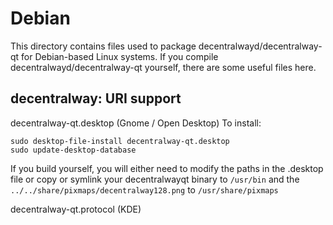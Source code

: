 
Debian
====================
This directory contains files used to package decentralwayd/decentralway-qt
for Debian-based Linux systems. If you compile decentralwayd/decentralway-qt yourself, there are some useful files here.

## decentralway: URI support ##


decentralway-qt.desktop  (Gnome / Open Desktop)
To install:

	sudo desktop-file-install decentralway-qt.desktop
	sudo update-desktop-database

If you build yourself, you will either need to modify the paths in
the .desktop file or copy or symlink your decentralwayqt binary to `/usr/bin`
and the `../../share/pixmaps/decentralway128.png` to `/usr/share/pixmaps`

decentralway-qt.protocol (KDE)


